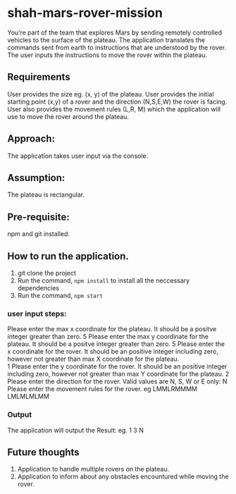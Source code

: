 # shah-mars-rover-mission

You’re part of the team that explores Mars by sending remotely controlled vehicles to the surface of the plateau.
The application translates the commands sent from earth to instructions that are understood by the rover.
The user inputs the instructions to move the rover within the plateau.

## Requirements

User provides the size eg. (x, y) of the plateau.
User provides the initial starting point (x,y) of a rover and the direction (N,S,E,W) the rover is facing.
User also provides the movement rules (L,R, M) which the application will use to move the rover around the plateau.

## Approach:

The application takes user input via the console.

## Assumption:

The plateau is rectangular.

## Pre-requisite:

npm and git installed.

## How to run the application.

1. git clone the project
2. Run the command, `npm install` to install all the neccessary dependencies
3. Run the command, `npm start`

### user input steps:

Please enter the max x coordinate for the plateau. It should be a positve integer greater than zero.
5
Please enter the max y coordinate for the plateau. It should be a positve integer greater than zero.
5
Please enter the x coordinate for the rover. It should be an positive integer including zero, however not greater than max X coordinate for the plateau.  
1
Please enter the y coordinate for the rover. It should be an positive integer including zero, however not greater than max Y coordinate for the plateau.
2
Please enter the direction for the rover. Valid values are N, S, W or E only:
N
Please enter the movement rules for the rover. eg LMMLRMMMM
LMLMLMLMM

### Output

The application will output the Result:
eg. 1 3 N

## Future thoughts

1. Application to handle multiple rovers on the plateau.
2. Application to inform about any obstacles encountured while moving the rover.

